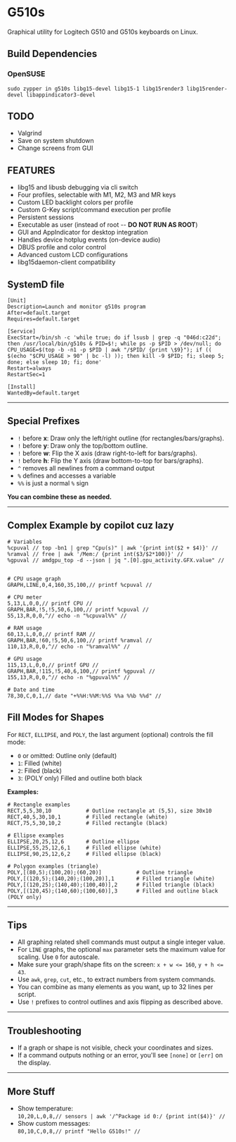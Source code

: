 # G510s

Graphical utility for Logitech G510 and G510s keyboards on Linux.

## Build Dependencies

### OpenSUSE

`sudo zypper in g510s libg15-devel libg15-1 libg15render3 libg15render-devel libappindicator3-devel`

## TODO

* Valgrind
* Save on system shutdown
* Change screens from GUI

## FEATURES

* libg15 and libusb debugging via cli switch
* Four profiles, selectable with M1, M2, M3 and MR keys
* Custom LED backlight colors per profile
* Custom G-Key script/command execution per profile
* Persistent sessions
* Executable as user (instead of root -- **DO NOT RUN AS ROOT**)
* GUI and AppIndicator for desktop integration
* Handles device hotplug events (on-device audio)
* DBUS profile and color control
* Advanced custom LCD configurations
* libg15daemon-client compatibility

## SystemD file

```systemd
[Unit]
Description=Launch and monitor g510s program
After=default.target
Requires=default.target

[Service]
ExecStart=/bin/sh -c 'while true; do if lsusb | grep -q "046d:c22d"; then /usr/local/bin/g510s & PID=$!; while ps -p $PID > /dev/null; do CPU_USAGE=$(top -b -n1 -p $PID | awk "/$PID/ {print \$9}"); if (( $(echo "$CPU_USAGE > 90" | bc -l) )); then kill -9 $PID; fi; sleep 5; done; else sleep 10; fi; done'
Restart=always
RestartSec=1

[Install]
WantedBy=default.target
```

---

## Special Prefixes

* `!` before **x**: Draw only the left/right outline (for rectangles/bars/graphs).
* `!` before **y**: Draw only the top/bottom outline.
* `!` before **w**: Flip the X axis (draw right-to-left for bars/graphs).
* `!` before **h**: Flip the Y axis (draw bottom-to-top for bars/graphs).
* `^` removes all newlines from a command output
* `%` defines and accesses a variable
* `%%` is just a normal `%` sign

**You can combine these as needed.**

---

## Complex Example by copilot cuz lazy

```plaintext
# Variables
%cpuval // top -bn1 | grep "Cpu(s)" | awk '{print int($2 + $4)}' //
%ramval // free | awk '/Mem:/ {print int($3/$2*100)}' //
%gpuval // amdgpu_top -d --json | jq ".[0].gpu_activity.GFX.value" //


# CPU usage graph
GRAPH,LINE,0,4,160,35,100,// printf %cpuval //

# CPU meter
5,13,L,0,0,// printf CPU //
GRAPH,BAR,!5,!5,50,6,100,// printf %cpuval //
55,13,R,0,0,^// echo -n "%cpuval%%" //

# RAM usage
60,13,L,0,0,// printf RAM //
GRAPH,BAR,!60,!5,50,6,100,// printf %ramval //
110,13,R,0,0,^// echo -n "%ramval%%" //

# GPU usage
115,13,L,0,0,// printf GPU //
GRAPH,BAR,!115,!5,40,6,100,// printf %gpuval //
155,13,R,0,0,^// echo -n "%gpuval%%" //

# Date and time
78,30,C,0,1,// date "+%%H:%%M:%%S %%a %%b %%d" //
```

## Fill Modes for Shapes

For `RECT`, `ELLIPSE`, and `POLY`, the last argument (optional) controls the fill mode:

* `0` or omitted: Outline only (default)
* `1`: Filled (white)
* `2`: Filled (black)
* `3`: (POLY only) Filled and outline both black

**Examples:**

```plaintext
# Rectangle examples
RECT,5,5,30,10           # Outline rectangle at (5,5), size 30x10
RECT,40,5,30,10,1        # Filled rectangle (white)
RECT,75,5,30,10,2        # Filled rectangle (black)

# Ellipse examples
ELLIPSE,20,25,12,6       # Outline ellipse
ELLIPSE,55,25,12,6,1     # Filled ellipse (white)
ELLIPSE,90,25,12,6,2     # Filled ellipse (black)

# Polygon examples (triangle)
POLY,[(80,5);(100,20);(60,20)]           # Outline triangle
POLY,[(120,5);(140,20);(100,20)],1       # Filled triangle (white)
POLY,[(120,25);(140,40);(100,40)],2      # Filled triangle (black)
POLY,[(120,45);(140,60);(100,60)],3      # Filled and outline black (POLY only)
```

---

## Tips

* All graphing related shell commands must output a single integer value.
* For `LINE` graphs, the optional `max` parameter sets the maximum value for scaling. Use `0` for autoscale.
* Make sure your graph/shape fits on the screen: `x + w <= 160`, `y + h <= 43`.
* Use `awk`, `grep`, `cut`, etc., to extract numbers from system commands.
* You can combine as many elements as you want, up to 32 lines per script.
* Use `!` prefixes to control outlines and axis flipping as described above.

---

## Troubleshooting

* If a graph or shape is not visible, check your coordinates and sizes.
* If a command outputs nothing or an error, you'll see `[none]` or `[err]` on the display.

---

## More Stuff

* Show temperature:  
  `10,20,L,0,8,// sensors | awk '/^Package id 0:/ {print int($4)}' //`
* Show custom messages:  
  `80,10,C,0,8,// printf "Hello G510s!" //`
